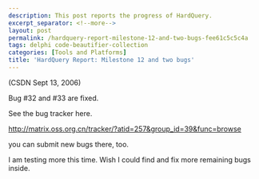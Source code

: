 ```yaml
---
description: This post reports the progress of HardQuery.
excerpt_separator: <!--more-->
layout: post
permalink: /hardquery-report-milestone-12-and-two-bugs-fee61c5c5c4a
tags: delphi code-beautifier-collection
categories: [Tools and Platforms]
title: 'HardQuery Report: Milestone 12 and two bugs'
---
```

(CSDN Sept 13, 2006)

Bug #32 and #33 are fixed.

See the bug tracker here.

http://matrix.oss.org.cn/tracker/?atid=257&group_id=39&func=browse

you can submit new bugs there, too.

I am testing more this time. Wish I could find and fix more remaining bugs inside.
<!--more-->